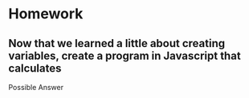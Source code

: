 # Homework
Now that we learned a little about creating variables, create a program in Javascript that calculates 
---
Possible Answer
